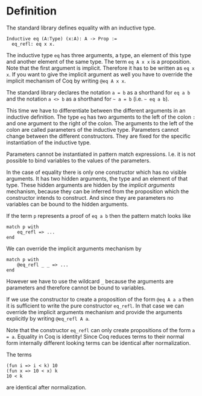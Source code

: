 # Definition

The standard library defines equality with an inductive type.

    Inductive eq (A:Type) (x:A): A -> Prop :=
      eq_refl: eq x x.

The inductive type `eq` has three arguments, a type, an element of this type
and another element of the same type. The term `eq A x x` is a
proposition. Note that the first argument is implicit. Therefore it has to be
written as `eq x x`. If you want to give the implicit argument as well you
have to override the implicit mechanism of Coq by writing `@eq A x x`.

The standard library declares the notation `a = b` as a shorthand for `eq a
b` and the notation `a <> b` as a shorthand for `~ a = b` (i.e. `~ eq a b`).


This time we have to differentiate between the different arguments in an
inductive definition. The type `eq` has two arguments to the left of the colon
`:` and one argument to the right of the colon. The arguments to the left of
the colon are called parameters of the inductive type. Parameters cannot
change between the different constructors. They are fixed for the specific
instantiation of the inductive type.

Parameters cannot be instantiated in pattern match expressions. I.e. it is not
possible to bind variables to the values of the parameters.

In the case of equality there is only one constructor which has no visible
arguments. It has two hidden arguments, the type and an element of that
type. These hidden arguments are hidden by the _implicit arguments_
mechanism, because they can be inferred from the proposition which the
constructor intends to construct. And since they are parameters no variables
can be bound to the hidden arguments.

If the term `p` represents a proof of `eq a b` then the pattern match looks
like

    match p with
        eq_refl => ...
    end

We can override the implicit arguments mechanism by

    match p with
        @eq_refl _ _ => ...
    end

However we have to use the wildcard `_` because the arguments are parameters
and therefore cannot be bound to variables.

If we use the constructor to create a proposition of the form `@eq A a a` then
it is sufficient to write the pure constructor `eq_refl`. In that case we can
override the implicit arguments mechanism and provide the arguments
explicitly by writing `@eq_refl A a`.

Note that the constructor `eq_refl` can only create propositions of the form
`a = a`. Equality in Coq is identity! Since Coq reduces terms to their normal
form internally different looking terms can be identical after normalization.

The terms

    (fun i => i < k) 10
    (fun x => 10 < x) k
    10 < k

are identical after normalization.


<!---
Local Variables:
mode: outline
coding: iso-latin-1
outline-regexp: "#+"
End:
-->
